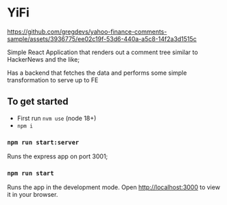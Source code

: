 # YiFi


https://github.com/gregdevs/yahoo-finance-comments-sample/assets/3936775/ee02c19f-53d6-440a-a5c8-14f2a3d1515c

Simple React Application that renders out a comment tree similar to HackerNews and the like;

Has a backend that fetches the data and performs some simple transformation to serve up to FE

## To get started

- First run `nvm use` (node 18+)
- `npm i`

### `npm run start:server`

Runs the express app on port 3001;

### `npm run start`

Runs the app in the development mode.
Open [http://localhost:3000](http://localhost:3000) to view it in your browser.
